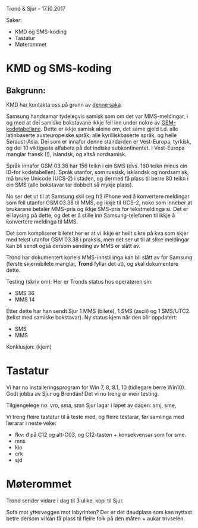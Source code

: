 Trond & Sjur - 17.10.2017

Saker:
* KMD og SMS-koding
* Tastatur
* Møterommet

# KMD og SMS-koding

## Bakgrunn: 

KMD har kontakta oss på grunn av
[denne saka](https://www.ifinnmark.no/samisk/nyheter/mobiltelefon/denne-meldinga-ble-dyrere-for-aili-enn-om-hun-hadde-skrevet-den-pa-norsk/s/5-81-604694?key=2017-10-14T15:37:18.000Z/retriever/16384f358cfc0fc8c158380f031d8d90b165bf87).

Samsung handsamar tydelegvis samisk som om det var MMS-meldingar, i og med at dei
samiske bokstavane ikkje fell inn under nokre av 
[GSM-kodetabellane](https://en.wikipedia.org/wiki/GSM_03.38).
Dette er ikkje samisk aleine om, det same gjeld t.d. alle latinbaserte austeuropeiske språk, 
alle kyrilliskbaserte språk, og heile Søraust-Asia. Dei som er innafor denne standarden
er Vest-Europa, tyrkisk, og dei 10 viktigaste alfabeta på det indiske subkontinentet.
I Vest-Europa manglar fransk (!), islandsk, og altså nordsamisk.

Språk innafor GSM 03.38 har 156 teikn i ein SMS (dvs. 160 teikn minus ein ID-for kodetabellen). Språk utanfor, som russisk, isklandsk og nordsamisk, må bruke Unicode (UCS-2) i staden, og dermed få plass til berre 80 teikn i ein SMS (alle bokstavar tar dobbelt så mykje plass).

No ser det ut til at Samsung skil seg frå iPhone ved å konvertere meldingar som fell utanfor GSM 03.38 til MMS, og ikkje til UCS-2, noko som inneber at brukarane betaler MMS-pris og ikkje SMS-pris for tekstmeldinga si. Det er ei løysing på dette, og det er å stille inn Samsung-telefonen til ikkje å konvertere meldinga til MMS.

Det som kompliserer biletet her er at vi ikkje er heilt sikre på kva som skjer med tekst utanfor GSM 03.38 i praksis, men det ser ut til at slike meldingar kan bli sendt også dersom sending av MMS er slått av.

Trond har dokumentert korleis MMS-innstillinga kan bli slått av for Samsung (første skjermbilete manglar, **Trond** fyllar det ut), og skal dokumentere dette. 

Testing (skriv om): Her er Tronds status hos operatøren sin:
* SMS 36
* MMS 14

Etter dette har han sendt Sjur 1 MMS (bilete), 1 SMS (ascii) og 1 SMS/UTC2 (tekst med samiske bokstavar). Ny status kjem når den blir oppdatert:

* SMS 
* MMS 

Konklusjon: (kjem)

# Tastatur

Vi har no installeringsprogram for Win 7, 8, 8.1, 10 (tidlegare berre Win10).
Godt jobba av Sjur og Brendan! Det vi no treng er meir testing.

Tilgjengelege no: vro, sma, smn
Sjur lagar i løpet av dagen: smj, sme, 

Vi treng fleire tastatur til å teste med, og fleire testarar,
før samlinga med lærarar i neste veke:

* fkv: đ på C12 og alt-C03, og C12-tasten + konsekvensar som for sme.
* mns
* kio 
* crk
* sjd

# Møterommet

Trond sender vidare i dag til 3 ulike, kopi til Sjur.

Sofa mot ytterveggen mot labyrinten? Der er det daudplass som kan nyttast betre dersom vi kan få plass til fleire folk på den måten + aukar trivselen.
